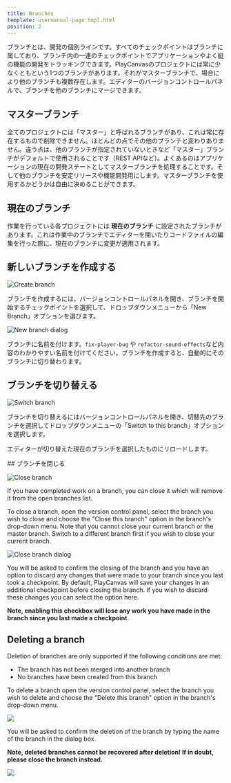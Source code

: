 ```yaml
---
title: Branches
template: usermanual-page.tmpl.html
position: 2
---
```


ブランチとは、開発の個別ラインです。すべてのチェックポイントはブランチに属しており、ブランチ内の一連のチェックポイントでアプリケーションやよく艇の機能の開発をトラッキングできます。PlayCanvasのプロジェクトには常に少なくともという1つのブランチがあります。それがマスターブランチで、場合により他のブランチも複数存在します。エディターのバージョンコントロールパネルで、ブランチを他のブランチにマージできます。

## マスターブランチ

全てのプロジェクトには「マスター」と呼ばれるブランチがあり、これは常に存在するもので削除できません。ほとんどの点でその他のブランチと変わりありません。違う点は、他のブランチが指定されていないときなど「マスター」ブランチがデフォルトで使用されることです（REST APIなど）。よくあるのはアプリケーションの現在の開発ステートとしてマスターブランチを処理することです。そして他のブランチを安定リリースや機能開発用にします。マスターブランチを使用するかどうかは自由に決めることができます。

## 現在のブランチ

作業を行っている各プロジェクトには **現在のブランチ** に設定されたブランチがあります。これは作業中のブランチでエディターを開いたりコードファイルの編集を行った際に、現在のブランチに変更が適用されます。

## 新しいブランチを作成する

![Create branch][1]

ブランチを作成するには、バージョンコントロールパネルを開き、ブランチを開始するチェックポイントを選択して、ドロップダウンメニューから「New Branch」オプションを選びます。

![New branch dialog][2]

ブランチに名前を付けます。`fix-player-bug` や `refactor-sound-effects`など内容のわかりやすい名前を付けてください。ブランチを作成すると、自動的にそのブランチに切り替わります。

## ブランチを切り替える

![Switch branch][3]

ブランチを切り替えるにはバージョンコントロールパネルを開き、切替先のブランチを選択してドロップダウンメニューの「Switch to this branch」オプションを選択します。

エディターが切り替えた現在のブランチを選択したものにリロードします。

## ブランチを閉じる

![Close branch][4]

If you have completed work on a branch, you can close it which will remove it from the open branches list.

To close a branch, open the version control panel, select the branch you wish to close and choose the "Close this branch" option in the branch's drop-down menu. Note that you cannot close your current branch or the master branch. Switch to a different branch first if you wish to close your current branch.

![Close branch dialog][5]

You will be asked to confirm the closing of the branch and you have an option to discard any changes that were made to your branch since you last took a checkpoint. By default, PlayCanvas will save your changes in an additional checkpoint before closing the branch. If you wish to discard these changes you can select the option here.

**Note, enabling this checkbox will lose any work you have made in the branch since you last made a checkpoint**.

## Deleting a branch

Deletion of branches are only supported if the following conditions are met:

- The branch has not been merged into another branch
- No branches have been created from this branch

To delete a branch open the version control panel, select the branch you wish to delete and choose the "Delete this branch" option in the branch's drop-down menu.

![][delete-branch]

You will be asked to confirm the deletion of the branch by typing the name of the branch in the dialog box.

**Note, deleted branches cannot be recovered after deletion! If in doubt, please close the branch instead.**

![][delete-branch-dialog]

[1]: /images/user-manual/version-control/new-branch.jpg
[2]: /images/user-manual/version-control/new-branch-dialog.jpg
[3]: /images/user-manual/version-control/switch-branch.jpg
[4]: /images/user-manual/version-control/close-branch.jpg
[5]: /images/user-manual/version-control/close-branch-dialog.jpg
[delete-branch]:  /images/user-manual/version-control/delete-branch.png
[delete-branch-dialog]:  /images/user-manual/version-control/delete-branch-dialog.png

